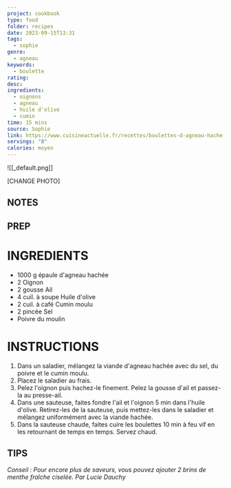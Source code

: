 ```yaml
---
project: cookbook
type: food
folder: recipes
date: 2023-09-15T13:31
tags:
  - sophie
genre:
  - agneau
keywords:
  - boulette
rating: 
desc: 
ingredients:
  - oignons
  - agneau
  - huile d'olive
  - cumin
time: 15 mins
source: Sophie
link: https://www.cuisineactuelle.fr/recettes/boulettes-d-agneau-hache-209276
servings: "8"
calories: moyen
---
```


![[_default.png]]

[CHANGE PHOTO]


## NOTES




## PREP


# INGREDIENTS

- 1000 g épaule d'agneau hachée
- 2 Oignon
- 2 gousse Ail
- 4 cuil. à soupe Huile d'olive
- 2 cuil. à café Cumin moulu
- 2 pincée Sel
- Poivre du moulin


# INSTRUCTIONS

1. Dans un saladier, mélangez la viande d'agneau hachée avec du sel, du poivre et le cumin moulu.
2. Placez le saladier au frais.
3. Pelez l'oignon puis hachez-le finement. Pelez la gousse d'ail et passez-la au presse-ail.
4. Dans une sauteuse, faites fondre l'ail et l'oignon 5 min dans l'huile d'olive. Retirez-les de la sauteuse, puis mettez-les dans le saladier et mélangez uniformément avec la viande hachée.
5. Dans la sauteuse chaude, faites cuire les boulettes 10 min à feu vif en les retournant de temps en temps. Servez chaud.


## TIPS


_Conseil : Pour encore plus de saveurs, vous pouvez ajouter 2 brins de menthe fraîche ciselée._
_Par Lucie Dauchy_




